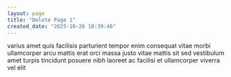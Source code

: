 ```yaml
---
layout: page
title: "Delete Page 1"
created_date: "2025-10-28 10:39:46"
---
```


varius amet quis facilisis parturient tempor enim consequat vitae morbi ullamcorper arcu mattis erat orci massa justo vitae mattis sit sed vestibulum amet turpis tincidunt posuere nibh laoreet ac facilisi et ullamcorper viverra vel elit 
